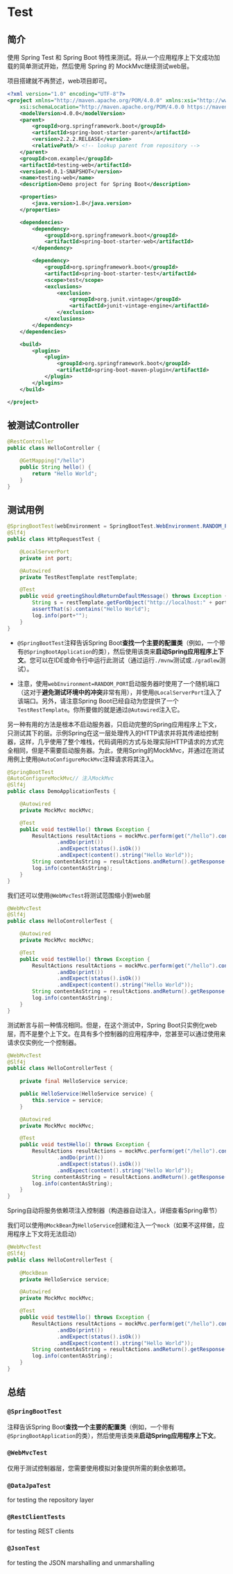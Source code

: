 # Test

## 简介

使用 Spring Test 和 Spring Boot 特性来测试。将从一个应用程序上下文成功加载的简单测试开始，然后使用 Spring 的 MockMvc继续测试web层。 

项目搭建就不再赘述，web项目即可。

```xml
<?xml version="1.0" encoding="UTF-8"?>
<project xmlns="http://maven.apache.org/POM/4.0.0" xmlns:xsi="http://www.w3.org/2001/XMLSchema-instance"
	xsi:schemaLocation="http://maven.apache.org/POM/4.0.0 https://maven.apache.org/xsd/maven-4.0.0.xsd">
	<modelVersion>4.0.0</modelVersion>
	<parent>
		<groupId>org.springframework.boot</groupId>
		<artifactId>spring-boot-starter-parent</artifactId>
		<version>2.2.2.RELEASE</version>
		<relativePath/> <!-- lookup parent from repository -->
	</parent>
	<groupId>com.example</groupId>
	<artifactId>testing-web</artifactId>
	<version>0.0.1-SNAPSHOT</version>
	<name>testing-web</name>
	<description>Demo project for Spring Boot</description>

	<properties>
		<java.version>1.8</java.version>
	</properties>

	<dependencies>
		<dependency>
			<groupId>org.springframework.boot</groupId>
			<artifactId>spring-boot-starter-web</artifactId>
		</dependency>

		<dependency>
			<groupId>org.springframework.boot</groupId>
			<artifactId>spring-boot-starter-test</artifactId>
			<scope>test</scope>
			<exclusions>
				<exclusion>
					<groupId>org.junit.vintage</groupId>
					<artifactId>junit-vintage-engine</artifactId>
				</exclusion>
			</exclusions>
		</dependency>
	</dependencies>

	<build>
		<plugins>
			<plugin>
				<groupId>org.springframework.boot</groupId>
				<artifactId>spring-boot-maven-plugin</artifactId>
			</plugin>
		</plugins>
	</build>

</project>
```





## 被测试Controller

```java
@RestController
public class HelloController {

    @GetMapping("/hello")
    public String hello() {
        return "Hello World";
    }
}
```





## 测试用例

```java
@SpringBootTest(webEnvironment = SpringBootTest.WebEnvironment.RANDOM_PORT)
@Slf4j
public class HttpRequestTest {

    @LocalServerPort
    private int port;

    @Autowired
    private TestRestTemplate restTemplate;

    @Test
    public void greetingShouldReturnDefaultMessage() throws Exception {
        String s = restTemplate.getForObject("http://localhost:" + port + "/hello", String.class);
        assertThat(s).contains("Hello World");
        log.info(port+"");
    }
}
```

* `@SpringBootTest`注释告诉Spring Boot**查找一个主要的配置类**（例如，一个带有`@SpringBootApplication`的类），然后使用该类来**启动Spring应用程序上下文**。您可以在IDE或命令行中运行此测试（通过运行`./mvnw`测试或`./gradlew`测试）。

* 注意，使用`webEnvironment=RANDOM_PORT`启动服务器时使用了一个随机端口（这对于**避免测试环境中的冲突**非常有用），并使用`@LocalServerPort`注入了该端口。另外，请注意Spring Boot已经自动为您提供了一个`TestRestTemplate`。你所要做的就是通过` @Autowired `注入它。



另一种有用的方法是根本不启动服务器，只启动完整的Spring应用程序上下文，只测试其下的层。示例Spring在这一层处理传入的HTTP请求并将其传递给控制器，这样，几乎使用了整个堆栈，代码调用的方式与处理实际HTTP请求的方式完全相同，但是不需要启动服务器。为此，使用Spring的MockMvc，并通过在测试用例上使用`@AutoConfigureMockMvc`注释请求将其注入。 

```java
@SpringBootTest
@AutoConfigureMockMvc// 注入MockMvc
@Slf4j
public class DemoApplicationTests {

	@Autowired
	private MockMvc mockMvc;

	@Test
    public void testHello() throws Exception {
        ResultActions resultActions = mockMvc.perform(get("/hello").contentType(MediaType.APPLICATION_JSON))
                .andDo(print())
                .andExpect(status().isOk())
                .andExpect(content().string("Hello World"));
        String contentAsString = resultActions.andReturn().getResponse().getContentAsString();
        log.info(contentAsString);
    }
}
```

我们还可以使用`@WebMvcTest`将测试范围缩小到web层

```java
@WebMvcTest
@Slf4j
public class HelloControllerTest {

    @Autowired
    private MockMvc mockMvc;

    @Test
    public void testHello() throws Exception {
        ResultActions resultActions = mockMvc.perform(get("/hello").contentType(MediaType.APPLICATION_JSON))
                .andDo(print())
                .andExpect(status().isOk())
                .andExpect(content().string("Hello World"));
        String contentAsString = resultActions.andReturn().getResponse().getContentAsString();
        log.info(contentAsString);
    }
}
```

 测试断言与前一种情况相同。但是，在这个测试中，Spring Boot只实例化web层，而不是整个上下文。在具有多个控制器的应用程序中，您甚至可以通过使用来请求仅实例化一个控制器。

```java
@WebMvcTest
@Slf4j
public class HelloControllerTest {
    
    private final HelloService service;

	public HelloService(HelloService service) {
		this.service = service;
	}

    @Autowired
    private MockMvc mockMvc;

    @Test
    public void testHello() throws Exception {
        ResultActions resultActions = mockMvc.perform(get("/hello").contentType(MediaType.APPLICATION_JSON))
                .andDo(print())
                .andExpect(status().isOk())
                .andExpect(content().string("Hello World"));
        String contentAsString = resultActions.andReturn().getResponse().getContentAsString();
        log.info(contentAsString);
    }
}
```

Spring自动将服务依赖项注入控制器（构造器自动注入，详细查看Spring章节）

我们可以使用`@MockBean`为`HelloService`创建和注入一个`mock`（如果不这样做，应用程序上下文将无法启动）

```java
@WebMvcTest
@Slf4j
public class HelloControllerTest {
    
    @MockBean
    private HelloService service;

    @Autowired
    private MockMvc mockMvc;

    @Test
    public void testHello() throws Exception {
        ResultActions resultActions = mockMvc.perform(get("/hello").contentType(MediaType.APPLICATION_JSON))
                .andDo(print())
                .andExpect(status().isOk())
                .andExpect(content().string("Hello World"));
        String contentAsString = resultActions.andReturn().getResponse().getContentAsString();
        log.info(contentAsString);
    }
}
```





## 总结

### `@SpringBootTest`

注释告诉Spring Boot**查找一个主要的配置类**（例如，一个带有`@SpringBootApplication`的类），然后使用该类来**启动Spring应用程序上下文**。



### `@WebMvcTest`

仅用于测试控制器层，您需要使用模拟对象提供所需的剩余依赖项。 



### `@DataJpaTest`

for testing the repository layer



### `@RestClientTests`

for testing REST clients



### `@JsonTest`

for testing the JSON marshalling and unmarshalling